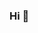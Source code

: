 ### Hi 👋

<!--
**AyieRamle3/ayieramle3** is a ✨ _special_ ✨ repository because its `README.md` (this file) appears on your GitHub profile.

Here are some ideas to get you started:

- 🔭 Technician & Maintenance
- 🌱 Coding & Scripts
- 👯 Android & iOS
- 🤔 JS, CSS, HTML, Linux
- 💬 AyieRamle3@gmail.com
- 📫 https://www.facebook.com/AyieRamle3
-->
